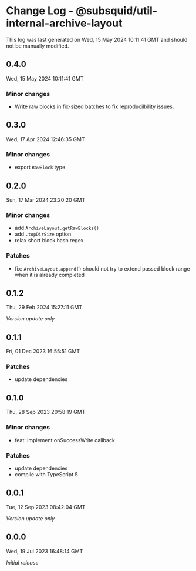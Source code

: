 # Change Log - @subsquid/util-internal-archive-layout

This log was last generated on Wed, 15 May 2024 10:11:41 GMT and should not be manually modified.

## 0.4.0
Wed, 15 May 2024 10:11:41 GMT

### Minor changes

- Write raw blocks in fix-sized batches to fix reproducilbility issues.

## 0.3.0
Wed, 17 Apr 2024 12:46:35 GMT

### Minor changes

- export `RawBlock` type

## 0.2.0
Sun, 17 Mar 2024 23:20:20 GMT

### Minor changes

- add `ArchiveLayout.getRawBlocks()`
- add `.topDirSize` option
- relax short block hash regex

### Patches

- fix: `ArchiveLayout.append()` should not try to extend passed block range when it is already completed

## 0.1.2
Thu, 29 Feb 2024 15:27:11 GMT

_Version update only_

## 0.1.1
Fri, 01 Dec 2023 16:55:51 GMT

### Patches

- update dependencies

## 0.1.0
Thu, 28 Sep 2023 20:58:19 GMT

### Minor changes

- feat: implement onSuccessWrite callback

### Patches

- update dependencies
- compile with TypeScript 5

## 0.0.1
Tue, 12 Sep 2023 08:42:04 GMT

_Version update only_

## 0.0.0
Wed, 19 Jul 2023 16:48:14 GMT

_Initial release_

